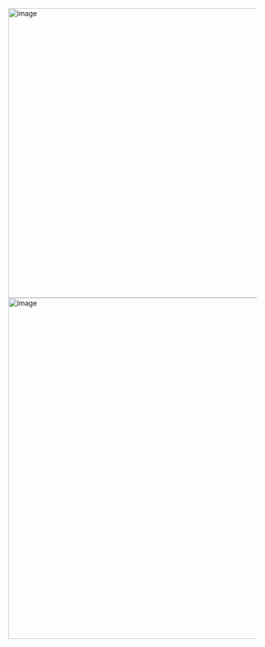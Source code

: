 <img width="586" alt="image" src="https://github.com/user-attachments/assets/c47f72b9-6253-4faa-9c9b-188c3cd11350">

<img width="690" alt="image" src="https://github.com/user-attachments/assets/ec10231a-75e7-47cf-8e69-8e4f0d6f5a33">
